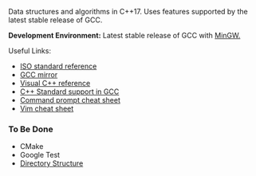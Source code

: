 Data structures and algorithms in C++17. Uses features supported by the latest
stable release of GCC. 

__Development Environment:__ Latest stable release of GCC
with [MinGW.](https://nuwen.net/mingw.html)

Useful Links:
* [ISO standard reference](https://en.cppreference.com/w/)
* [GCC mirror](https://github.com/gcc-mirror/gcc)
* [Visual C++ reference](https://docs.microsoft.com/en-us/cpp/cpp/c-cpp-language-and-standard-libraries)
* [C++ Standard support in GCC](https://gcc.gnu.org/projects/cxx-status.html)
* [Command prompt cheat sheet](http://www.cs.columbia.edu/~sedwards/classes/2015/1102-fall/Command%20Prompt%20Cheatsheet.pdf)
* [Vim cheat sheet](https://vim.rtorr.com/)


### To Be Done
* CMake
* Google Test
* [Directory Structure](https://stackoverflow.com/questions/13521618/c-project-organisation-with-gtest-cmake-and-doxygen)
